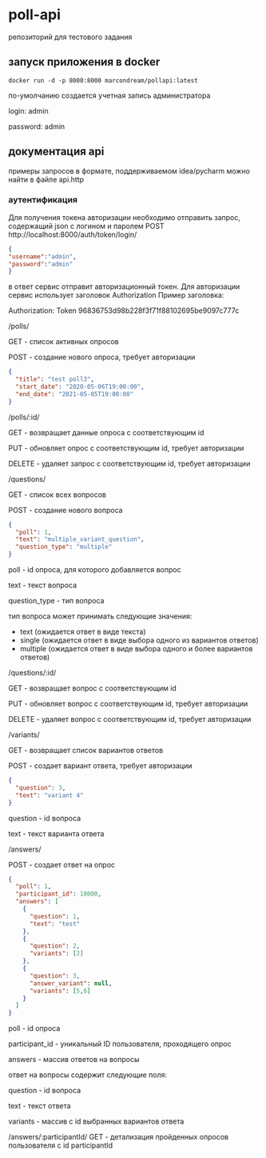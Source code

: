 # poll-api
репозиторий для тестового задания

## запуск приложения в docker

```shell
docker run -d -p 8000:8000 marcondream/pollapi:latest
```

по-умолчанию создается учетная запись администратора

login: admin

password: admin

## документация api
примеры запросов в формате, поддерживаемом idea/pycharm можно найти в файле api.http


### аутентификация
Для получения токена авторизации необходимо отправить запрос, содержащий json с логином и паролем
POST http://localhost:8000/auth/token/login/

```json
{
"username":"admin",
"password":"admin"
}
```

в ответ сервис отправит авторизационный токен. 
Для авторизации сервис использует заголовок Authorization
Пример заголовка: 

Authorization: Token 96836753d98b228f3f71f88102695be9097c777c

/polls/

GET - список активных опросов

POST - создание нового опроса, требует авторизации
```json
{
  "title": "test poll3",
  "start_date": "2020-05-06T19:00:00",
  "end_date": "2021-05-05T19:00:00"
}
```
/polls/:id/

GET - возвращает данные опроса с соответствующим id

PUT - обновляет опрос с соответствующим id, требует авторизации

DELETE - удаляет запрос с соответствующим id, требует авторизации

/questions/

GET - список всех вопросов

POST - создание нового вопроса
```json
{
  "poll": 1,
  "text": "multiple_variant_question",
  "question_type": "multiple"
}
```
poll - id опроса, для которого добавляется вопрос

text - текст вопроса

question_type - тип вопроса

тип вопроса может принимать следующие значения:
 - text (ожидается ответ в виде текста)
 - single (ожидается ответ в виде выбора одного из вариантов ответов)
 - multiple (ожидается ответ в виде выбора одного и более вариантов ответов)

/questions/:id/

GET - возвращает вопрос с соответствующим id

PUT - обновляет вопрос с соответствующим id, требует авторизации

DELETE - удаляет вопрос с соответствующим id, требует авторизации

/variants/

GET - возвращает список вариантов ответов

POST - создает вариант ответа, требует авторизации
```json
{
  "question": 3,
  "text": "variant 4"
}
```
question - id вопроса

text - текст варианта ответа

/answers/

POST - создает ответ на опрос

```json
{
  "poll": 1,
  "participant_id": 10000,
  "answers": [
    {
      "question": 1,
      "text": "test"
    },
    {
      "question": 2,
      "variants": [2]
    },
    {
      "question": 3,
      "answer_variant": null,
      "variants": [5,6]
    }
  ]
}
```
poll - id опроса

participant_id - уникальный ID пользователя, проходящего опрос

answers - массив ответов на вопросы

ответ на вопросы содержит следующие поля:

question - id вопроса

text - текст ответа

variants - массив с id выбранных вариантов ответа

/answers/:participantId/
GET - детализация пройденных опросов пользователя с id participantId


